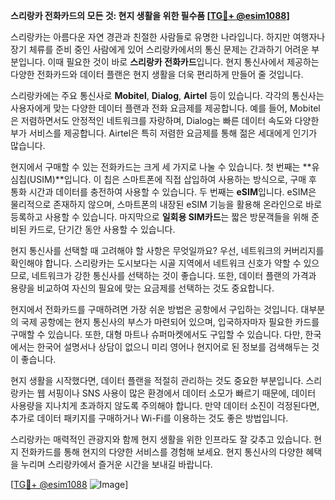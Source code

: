 **스리랑카 전화카드의 모든 것: 현지 생활을 위한 필수품 [[TG💪+ @esim1088](https://t.me/s/esim1088)]**

스리랑카는 아름다운 자연 경관과 친절한 사람들로 유명한 나라입니다. 하지만 여행자나 장기 체류를 준비 중인 사람에게 있어 스리랑카에서의 통신 문제는 간과하기 어려운 부분입니다. 이때 필요한 것이 바로 **스리랑카 전화카드**입니다. 현지 통신사에서 제공하는 다양한 전화카드와 데이터 플랜은 현지 생활을 더욱 편리하게 만들어 줄 것입니다.

스리랑카에는 주요 통신사로 **Mobitel**, **Dialog**, **Airtel** 등이 있습니다. 각각의 통신사는 사용자에게 맞는 다양한 데이터 플랜과 전화 요금제를 제공합니다. 예를 들어, Mobitel은 저렴하면서도 안정적인 네트워크를 자랑하며, Dialog는 빠른 데이터 속도와 다양한 부가 서비스를 제공합니다. Airtel은 특히 저렴한 요금제를 통해 젊은 세대에게 인기가 많습니다.

현지에서 구매할 수 있는 전화카드는 크게 세 가지로 나눌 수 있습니다. 첫 번째는 **유심칩(USIM)**입니다. 이 칩은 스마트폰에 직접 삽입하여 사용하는 방식으로, 구매 후 통화 시간과 데이터를 충전하여 사용할 수 있습니다. 두 번째는 **eSIM**입니다. eSIM은 물리적으로 존재하지 않으며, 스마트폰의 내장된 eSIM 기능을 활용해 온라인으로 바로 등록하고 사용할 수 있습니다. 마지막으로 **일회용 SIM카드**는 짧은 방문객들을 위해 준비된 카드로, 단기간 동안 사용할 수 있습니다.

현지 통신사를 선택할 때 고려해야 할 사항은 무엇일까요? 우선, 네트워크의 커버리지를 확인해야 합니다. 스리랑카는 도시보다는 시골 지역에서 네트워크 신호가 약할 수 있으므로, 네트워크가 강한 통신사를 선택하는 것이 좋습니다. 또한, 데이터 플랜의 가격과 용량을 비교하여 자신의 필요에 맞는 요금제를 선택하는 것도 중요합니다.

현지에서 전화카드를 구매하려면 가장 쉬운 방법은 공항에서 구입하는 것입니다. 대부분의 국제 공항에는 현지 통신사의 부스가 마련되어 있으며, 입국하자마자 필요한 카드를 구매할 수 있습니다. 또한, 대형 마트나 슈퍼마켓에서도 구입할 수 있습니다. 다만, 한국에서는 한국어 설명서나 상담이 없으니 미리 영어나 현지어로 된 정보를 검색해두는 것이 좋습니다.

현지 생활을 시작했다면, 데이터 플랜을 적절히 관리하는 것도 중요한 부분입니다. 스리랑카는 웹 서핑이나 SNS 사용이 많은 환경에서 데이터 소모가 빠르기 때문에, 데이터 사용량을 지나치게 초과하지 않도록 주의해야 합니다. 만약 데이터 소진이 걱정된다면, 추가로 데이터 패키지를 구매하거나 Wi-Fi를 이용하는 것도 좋은 방법입니다.

스리랑카는 매력적인 관광지와 함께 현지 생활을 위한 인프라도 잘 갖추고 있습니다. 현지 전화카드를 통해 현지의 다양한 서비스를 경험해 보세요. 현지 통신사의 다양한 혜택을 누리며 스리랑카에서 즐거운 시간을 보내길 바랍니다.

[[TG💪+ @esim1088](https://t.me/s/esim1088) ![Image](https://i.postimg.cc/Y0z9fWf4/image.png)]